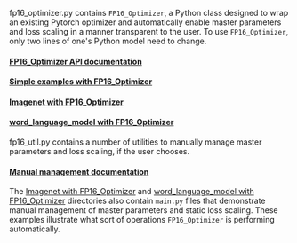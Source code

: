 fp16_optimizer.py contains `FP16_Optimizer`, a Python class designed to wrap an existing Pytorch optimizer and automatically enable master parameters and loss scaling in a manner transparent to the user.  To use `FP16_Optimizer`, only two lines of one's Python model need to change.

#### [FP16_Optimizer API documentation](https://nvidia.github.io/apex/fp16_utils.html#automatic-management-of-master-params-loss-scaling)

#### [Simple examples with FP16_Optimizer](https://github.com/NVIDIA/apex/tree/master/examples/FP16_Optimizer_simple)

#### [Imagenet with FP16_Optimizer](https://github.com/NVIDIA/apex/tree/master/examples/imagenet)

#### [word_language_model with FP16_Optimizer](https://github.com/NVIDIA/apex/tree/master/examples/word_language_model)


fp16_util.py contains a number of utilities to manually manage master parameters and loss scaling, if the user chooses.  

#### [Manual management documentation](https://nvidia.github.io/apex/fp16_utils.html#manual-master-parameter-management)

The [Imagenet with FP16_Optimizer](https://github.com/NVIDIA/apex/tree/master/examples/imagenet) and [word_language_model with FP16_Optimizer](https://github.com/NVIDIA/apex/tree/master/examples/word_language_model) directories also contain `main.py` files that demonstrate manual management of master parameters and static loss scaling.  These examples illustrate what sort of operations `FP16_Optimizer` is performing automatically.
